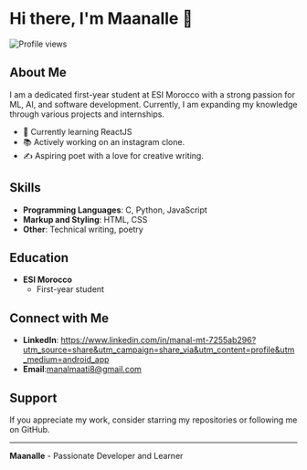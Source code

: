 # Hi there, I'm Maanalle 👋

![Profile views](https://gpvc.arturio.dev/maanalle)

## About Me

I am a dedicated first-year student at ESI Morocco with a strong passion for ML, AI, and software development. Currently, I am expanding my knowledge through various projects and internships.

- 🌱 Currently learning ReactJS
- 📚 Actively working on an instagram clone.
- ✍️ Aspiring poet with a love for creative writing.


## Skills

- **Programming Languages**: C, Python, JavaScript
- **Markup and Styling**: HTML, CSS
- **Other**: Technical writing, poetry

## Education

- **ESI Morocco**
  - First-year student

## Connect with Me

- **LinkedIn**: https://www.linkedin.com/in/manal-mt-7255ab296?utm_source=share&utm_campaign=share_via&utm_content=profile&utm_medium=android_app
- **Email**:manalmaati8@gmail.com

## Support

If you appreciate my work, consider starring my repositories or following me on GitHub.

---

**Maanalle** - Passionate Developer and Learner

